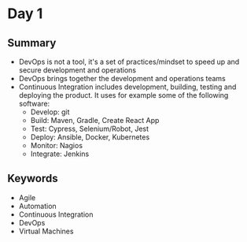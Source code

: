 # Day 1

## Summary

- DevOps is not a tool, it's a set of practices/mindset to speed up and secure development and operations
- DevOps brings together the development and operations teams
- Continuous Integration includes development, building, testing and deploying the product. It uses for example some of the following software:
  - Develop: git
  - Build: Maven, Gradle, Create React App
  - Test: Cypress, Selenium/Robot, Jest
  - Deploy: Ansible, Docker, Kubernetes
  - Monitor: Nagios
  - Integrate: Jenkins

## Keywords

- Agile
- Automation
- Continuous Integration
- DevOps
- Virtual Machines
